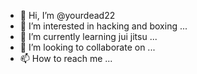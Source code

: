 - 👋 Hi, I’m @yourdead22
- 👀 I’m interested in hacking and boxing  ...
- 🌱 I’m currently learning jui jitsu  ...
- 💞️ I’m looking to collaborate on ...
- 📫 How to reach me ...

<!---
yourdead22/yourdead22 is a ✨ special ✨ repository because its `README.md` (this file) appears on your GitHub profile.
You can click the Preview link to take a look at your changes.
--->
